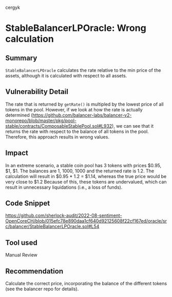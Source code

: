 cergyk
# StableBalancerLPOracle: Wrong calculation

## Summary
`StableBalancerLPOracle` calculates the rate relative to the min price of the assets, although it is calculated with respect to all assets.

## Vulnerability Detail
The rate that is returned by `getRate()` is multipled by the lowest price of all tokens in the pool. However, if we look at how the rate is actually determined (https://github.com/balancer-labs/balancer-v2-monorepo/blob/master/pkg/pool-stable/contracts/ComposableStablePool.sol#L932), we can see that it returns the rate with respect to the balance of all tokens in the pool. Therefore, this approach results in wrong values.

## Impact
In an extreme scenario, a stable coin pool has 3 tokens with prices $0.95, $1, $1. The balances are 1, 1000, 1000 and the returned rate is 1.2.
The calculation will result in $0.95 * 1.2 = $1.14, whereas the true price would be very close to $1.2
Because of this, these tokens are undervalued, which can result in unnecessary liquidations (i.e., a loss of funds).

## Code Snippet
https://github.com/sherlock-audit/2022-08-sentiment-OpenCoreCH/blob/015efc78e890daa1cf640d92125608f22cf167ed/oracle/src/balancer/StableBalancerLPOracle.sol#L54

## Tool used

Manual Review

## Recommendation
Calculate the correct price, incorporating the balance of the different tokens (see the balancer repo for details).